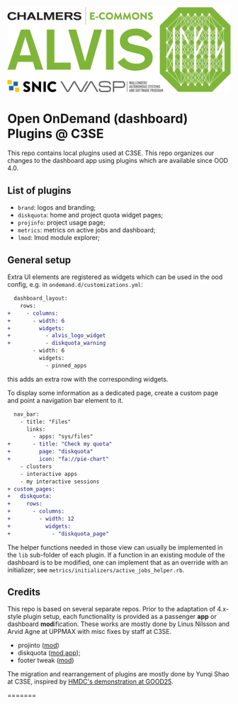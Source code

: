 ![Alvis](alvis_logo.svg)

# Open OnDemand (dashboard) Plugins @ C3SE

This repo contains local plugins used at C3SE. This repo organizes our changes
to the dashboard app using plugins which are available since OOD 4.0.


## List of plugins

- `brand`: logos and branding;
- `diskquota`: home and project quota widget pages;
- `projinfo`: project usage page;
- `metrics`: metrics on active jobs and dashboard;
- `lmod`: lmod module explorer;

## General setup

Extra UI elements are registered as widgets which can be used in the ood config,
e.g. in `ondemand.d/customizations.yml`:

```diff
  dashboard_layout:
    rows:
+     - columns:
+       - width: 6
+         widgets:
+           - alvis_logo_widget
+           - diskquota_warning
        - width: 6
          widgets:
            - pinned_apps
```

this adds an extra row with the corresponding widgets.

To display some information as a dedicated page, create a custom page and point
a navigation bar element to it.

```diff
  nav_bar:
    - title: "Files"
      links:
        - apps: "sys/files"
+       - title: "Check my quota"
+         page: "diskquota"
+         icon: "fa://pie-chart"
    - clusters
    - interactive apps
    - my interactive sessions
+ custom_pages:
+   diskquota:
+     rows:
+       - columns:
+         - width: 12
+           widgets:
+             - "diskquota_page"
```

The helper functions needed in those view can usually be implemented in the
`lib` sub-folder of each plugin. If a function in an existing module of the
dashboard is to be modified, one can implement that as an override with an
initializer; see `metrics/initializers/active_jobs_helper.rb`.


## Credits

This repo is based on several separate repos. Prior to the adaptation of
4.x-style plugin setup, each functionality is provided as a passenger **app** or
dashboard **mod**ification. These works are mostly done by Linus Nilsson and
Arvid Agne at UPPMAX with misc fixes by staff at C3SE.

- projinto ([mod][projinfo-mod])
- diskquota ([mod][diskquota-mod],[app][diskquota-app]);
- footer tweak ([mod][footer-mod])

[projinfo-mod]: https://github.com/c3se/ood_dashboard_projinfo
[diskquota-mod]: https://github.com/c3se/ood_dashboard_diskquota
[diskquota-app]: https://github.com/c3se/ood_diskquota
[footer-mod]: https://github.com/c3se/ood_dashboard_c3se_footer

The migration and rearrangement of plugins are mostly done by Yunqi Shao at
C3SE, inspired by [HMDC's demonstration at GOOD25][good25].

[good25]: https://github.com/hmdc/good25
=======
